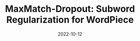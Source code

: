 ---
title: "MaxMatch-Dropout: Subword Regularization for WordPiece"
authors: <b>Tatsuya Hiraoka</b>
collection: publications
category: conferences
date: 2022-10-12
venue: 'In Proceedings of the 29th International Conference on Computational Linguistics (COLING), pages 4864-4872, Gyeongju, Republic of Korea'
paperurl: 'https://aclanthology.org/2022.coling-1.430/'
en: 
award: 
---